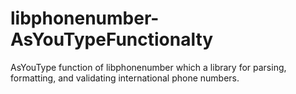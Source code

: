 # libphonenumber-AsYouTypeFunctionalty
AsYouType function of libphonenumber which a library for parsing, formatting, and validating international phone numbers.
